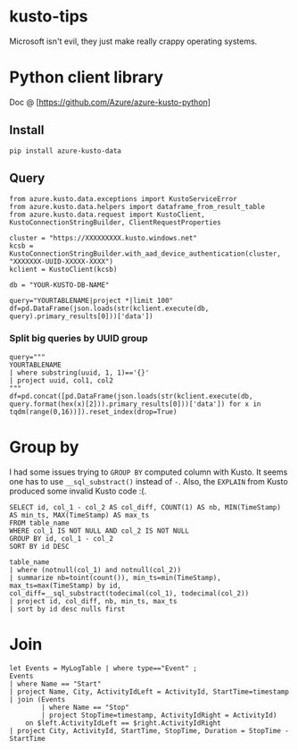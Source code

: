# kusto-tips
Microsoft isn't evil, they just make really crappy operating systems.

# Python client library
Doc @ [https://github.com/Azure/azure-kusto-python]
## Install
```
pip install azure-kusto-data
```
## Query
```
from azure.kusto.data.exceptions import KustoServiceError
from azure.kusto.data.helpers import dataframe_from_result_table
from azure.kusto.data.request import KustoClient, KustoConnectionStringBuilder, ClientRequestProperties

cluster = "https://XXXXXXXXX.kusto.windows.net"
kcsb = KustoConnectionStringBuilder.with_aad_device_authentication(cluster, "XXXXXXX-UUID-XXXXX-XXXX")
kclient = KustoClient(kcsb)

db = "YOUR-KUSTO-DB-NAME"
```
```
query="YOURTABLENAME|project *|limit 100"
df=pd.DataFrame(json.loads(str(kclient.execute(db, query).primary_results[0]))['data'])
```
### Split big queries by UUID group
```
query="""
YOURTABLENAME
| where substring(uuid, 1, 1)=='{}'
| project uuid, col1, col2
"""
df=pd.concat([pd.DataFrame(json.loads(str(kclient.execute(db, query.format(hex(x)[2])).primary_results[0]))['data']) for x in tqdm(range(0,16))]).reset_index(drop=True)
```


# Group by
I had some issues trying to `GROUP BY` computed column with Kusto. It seems one has to use `__sql_substract()` instead of `-`. Also, the `EXPLAIN` from Kusto produced some invalid Kusto  code :(.
```
SELECT id, col_1 - col_2 AS col_diff, COUNT(1) AS nb, MIN(TimeStamp) AS min_ts, MAX(TimeStamp) AS max_ts
FROM table_name
WHERE col_1 IS NOT NULL AND col_2 IS NOT NULL
GROUP BY id, col_1 - col_2
SORT BY id DESC
```
```
table_name
| where (notnull(col_1) and notnull(col_2))
| summarize nb=toint(count()), min_ts=min(TimeStamp), max_ts=max(TimeStamp) by id, col_diff=__sql_substract(todecimal(col_1), todecimal(col_2))
| project id, col_diff, nb, min_ts, max_ts
| sort by id desc nulls first
```

# Join
```
let Events = MyLogTable | where type=="Event" ;
Events
| where Name == "Start"
| project Name, City, ActivityIdLeft = ActivityId, StartTime=timestamp
| join (Events
        | where Name == "Stop"
        | project StopTime=timestamp, ActivityIdRight = ActivityId)
    on $left.ActivityIdLeft == $right.ActivityIdRight
| project City, ActivityId, StartTime, StopTime, Duration = StopTime - StartTime
```
